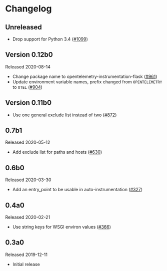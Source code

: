 # Changelog

## Unreleased

- Drop support for Python 3.4
  ([#1099](https://github.com/open-telemetry/opentelemetry-python/pull/1099))

## Version 0.12b0

Released 2020-08-14

- Change package name to opentelemetry-instrumentation-flask
  ([#961](https://github.com/open-telemetry/opentelemetry-python/pull/961))
- Update environment variable names, prefix changed from `OPENTELEMETRY` to `OTEL` ([#904](https://github.com/open-telemetry/opentelemetry-python/pull/904))

## Version 0.11b0

- Use one general exclude list instead of two ([#872](https://github.com/open-telemetry/opentelemetry-python/pull/872))

## 0.7b1

Released 2020-05-12

- Add exclude list for paths and hosts
  ([#630](https://github.com/open-telemetry/opentelemetry-python/pull/630))

## 0.6b0

Released 2020-03-30

- Add an entry_point to be usable in auto-instrumentation
  ([#327](https://github.com/open-telemetry/opentelemetry-python/pull/327))

## 0.4a0

Released 2020-02-21

- Use string keys for WSGI environ values
  ([#366](https://github.com/open-telemetry/opentelemetry-python/pull/366))

## 0.3a0

Released 2019-12-11

- Initial release
